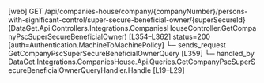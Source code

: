 [web] GET /api/companies-house/company/{companyNumber}/persons-with-significant-control/super-secure-beneficial-owner/{superSecureId}  (DataGet.Api.Controllers.Integrations.CompaniesHouseController.GetCompanyPscSuperSecureBeneficialOwner)  [L354–L362] status=200 [auth=Authentication.MachineToMachinePolicy]
  └─ sends_request GetCompanyPscSuperSecureBeneficialOwnerQuery [L359]
    └─ handled_by DataGet.Integrations.CompaniesHouse.Api.Queries.GetCompanyPscSuperSecureBeneficialOwnerQueryHandler.Handle [L19–L29]


